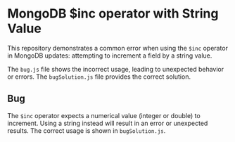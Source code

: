 # MongoDB $inc operator with String Value

This repository demonstrates a common error when using the `$inc` operator in MongoDB updates: attempting to increment a field by a string value.

The `bug.js` file shows the incorrect usage, leading to unexpected behavior or errors. The `bugSolution.js` file provides the correct solution.

## Bug
The `$inc` operator expects a numerical value (integer or double) to increment. Using a string instead will result in an error or unexpected results.  The correct usage is shown in `bugSolution.js`.